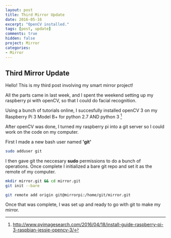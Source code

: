 ```yaml
---
layout: post
title: Third Mirror Update
date: 2016-05-16
excerpt: "OpenCV installed."
tags: [post, update]
comments: true
hidden: false
project: Mirror
categories:
- Mirror
---
```

## Third Mirror Update

Hello! This is my third post involving my smart mirror project!


All the parts came in last week, and I spent the weekend setting up my raspberry pi with openCV, so that I could do facial recognition. 

Using a bunch of tutorials online, I succesfully installed openCV 3 on my Raspberry Pi 3 Model B+ for python 2.7 AND python 3 [^1]

[^1]: http://www.pyimagesearch.com/2016/04/18/install-guide-raspberry-pi-3-raspbian-jessie-opencv-3/

After openCV was done, I turned my raspberry pi into a git server so I could work on the code on my computer. 

First I made a new bash user named **'git'**

~~~ bash
sudo adduser git
~~~

I then gave git the neccesary **sudo** permissions to do a bunch of operations. Once complete I initialized a bare git repo and set it as the remote of my computer.

~~~ bash
mkdir mirror.git && cd mirror.git
git init --bare

~~~

~~~ bash
git remote add origin git@mirrorpi:/home/git/mirror.git
~~~

Once that was complete, I was set up and ready to go with git to make my mirror.